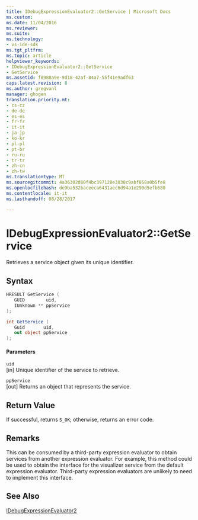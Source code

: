 ```yaml
---
title: IDebugExpressionEvaluator2::GetService | Microsoft Docs
ms.custom: 
ms.date: 11/04/2016
ms.reviewer: 
ms.suite: 
ms.technology:
- vs-ide-sdk
ms.tgt_pltfrm: 
ms.topic: article
helpviewer_keywords:
- IDebugExpressionEvaluator2::GetService
- GetService
ms.assetid: f8988a9e-9d18-42af-84a7-55f41e9adf63
caps.latest.revision: 8
ms.author: gregvanl
manager: ghogen
translation.priority.mt:
- cs-cz
- de-de
- es-es
- fr-fr
- it-it
- ja-jp
- ko-kr
- pl-pl
- pt-br
- ru-ru
- tr-tr
- zh-cn
- zh-tw
ms.translationtype: MT
ms.sourcegitcommit: 4a36302d80f4bc397128e3838c9abf858a0b5fe8
ms.openlocfilehash: de9ba532baceeca6431aec6d94a1e290d5efb680
ms.contentlocale: it-it
ms.lasthandoff: 08/28/2017

---
```

# <a name="idebugexpressionevaluator2getservice"></a>IDebugExpressionEvaluator2::GetService
Retrieves a service object given its unique identifier.  
  
## <a name="syntax"></a>Syntax  
  
```cpp  
HRESULT GetService (  
   GUID        uid,  
   IUnknown ** ppService  
);  
```  
  
```csharp  
int GetService (  
   Guid       uid,  
   out object ppService  
);  
```  
  
#### <a name="parameters"></a>Parameters  
 `uid`  
 [in] Unique identifier of the service to retrieve.  
  
 `ppService`  
 [out] Returns an object that represents the service.  
  
## <a name="return-value"></a>Return Value  
 If successful, returns `S_OK`; otherwise, returns an error code.  
  
## <a name="remarks"></a>Remarks  
 This can be consumed by a third-party expression evaluator to obtain services from another expression evaluator. For example, this method could be used to obtain the interface for the visualizer service from the default expression evaluator. Third-party expression evaluators are unlikely to need to implement this interface.  
  
## <a name="see-also"></a>See Also  
 [IDebugExpressionEvaluator2](../../../extensibility/debugger/reference/idebugexpressionevaluator2.md)
